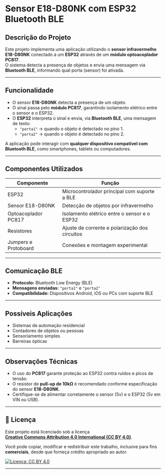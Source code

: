 # Sensor E18-D80NK com ESP32 Bluetooth BLE

## Descrição do Projeto
Este projeto implementa uma aplicação utilizando o **sensor infravermelho E18-D80NK** conectado a um **ESP32** através de um **módulo optoacoplador PC817**.  
O sistema detecta a presença de objetos e envia uma mensagem via **Bluetooth BLE**, informando qual porta (sensor) foi ativada.

---

## Funcionalidade
- O sensor **E18-D80NK** detecta a presença de um objeto.
- O sinal passa pelo **módulo PC817**, garantindo isolamento elétrico entre o sensor e o ESP32.
- O **ESP32** interpreta o sinal e envia, via **Bluetooth BLE**, uma mensagem de texto:
  - `"porta1"` → quando o objeto é detectado no pino 1.  
  - `"porta2"` → quando o objeto é detectado no pino 2.

A aplicação pode interagir com **qualquer dispositivo compatível com Bluetooth BLE**, como smartphones, tablets ou computadores.

---

## Componentes Utilizados
|      Componente      |                    Função                      |
|----------------------|------------------------------------------------|
| ESP32                | Microcontrolador principal com suporte a BLE   |        |
| Sensor E18-D80NK     | Detecção de objetos por infravermelho          |
| Optoacoplador PC817  | Isolamento elétrico entre o sensor e o ESP32   |
| Resistores           | Ajuste de corrente e polarização dos circuitos |
| Jumpers e Protoboard | Conexões e montagem experimental               |

---

## Comunicação BLE
- **Protocolo:** Bluetooth Low Energy (BLE)
- **Mensagens enviadas:** `"porta1"` e `"porta2"`
- **Compatibilidade:** Dispositivos Android, iOS ou PCs com suporte BLE

---

## Possíveis Aplicações
- Sistemas de automação residencial  
- Contadores de objetos ou pessoas  
- Sensoriamento simples  
- Barreiras ópticas 

---

## Observações Técnicas
- O uso do **PC817** garante proteção ao ESP32 contra ruídos e picos de tensão.  
- O resistor de **pull-up de 10kΩ** é recomendado conforme especificação do sensor **E18-D80NK**.  
- Certifique-se de alimentar corretamente o sensor (5v) e o ESP32 (5v em VIN ou USB).  

---

## 🪪 Licença

Este projeto está licenciado sob a licença  
**[Creative Commons Attribution 4.0 International (CC BY 4.0)](https://creativecommons.org/licenses/by/4.0/)**.

Você pode copiar, modificar e redistribuir este trabalho, inclusive para fins **comerciais**, desde que forneça crédito apropriado ao autor.

[![Licença: CC BY 4.0](https://licensebuttons.net/l/by/4.0/88x31.png)](https://creativecommons.org/licenses/by/4.0/)

---
